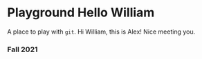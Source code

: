 # Playground Hello William

A place to play with `git`.
Hi William, this is Alex! Nice meeting you.
### Fall 2021
